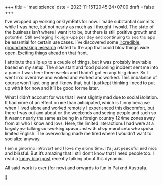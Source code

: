 +++
title = 'mad science'
date = 2023-11-15T20:45:24+07:00
draft = false
+++

I’ve wrapped up working on GymRats for now. I made substantial commits while I was here, but not nearly as much as I thought I would. The state of the business isn’t where I want it to be, but there is still positive growth and potential. Still averaging 1k sign-ups per day and continuing to see the app be essential for certain use cases. I’ve discovered some [incredible, groundbreaking research](https://www.sciencedaily.com/releases/2023/11/231102162557.htm) related to the app that could blow things wide open. Exciting things ahead on that front.

I attribute the slip-up to a couple of things, but it was probably inevitable based on my setup. The slow start and food poisoning incident sent me into a panic. I was here three weeks and I hadn’t gotten anything done. So I went into overdrive and worked and worked and worked. This imbalance of course won’t last long and I knew that, but I just kept thinking I need to put up with it for now and it’ll be good for me later.

What I didn’t account for was that I went slightly mad due to social isolation. It had more of an effect on me than anticipated, which is funny because when I lived alone and worked remotely I experienced this discomfort, but there I was out and about on the weekends and seeing people and such so it wasn’t nearly the same as being in a foreign country 12 time zones away from all who I know and love. Here, the limited interactions I had were at a largely no-talking co-working space and with shop merchants who spoke limited English. The overworking made me tired where I wouldn’t want to socialize anyway.

I am a ginormo introvert and I love my alone time. It’s just peaceful and nice and blissful. But it’s amazing that I still don’t know that I need people too. I read a [funny blog post](https://www.christopherketcham.com/?p=441) recently talking about this dynamic.

All said, work is over (for now) and onwards to fun in Pai and Australia.

🔬
